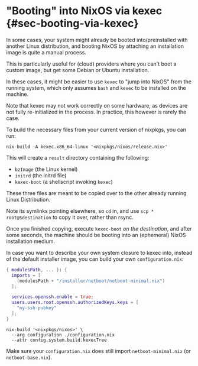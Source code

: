 # "Booting" into NixOS via kexec {#sec-booting-via-kexec}

In some cases, your system might already be booted into/preinstalled with
another Linux distribution, and booting NixOS by attaching an installation
image is quite a manual process.

This is particularly useful for (cloud) providers where you can't boot a custom
image, but get some Debian or Ubuntu installation.

In these cases, it might be easier to use `kexec` to "jump into NixOS" from the
running system, which only assumes `bash` and `kexec` to be installed on the
machine.

Note that kexec may not work correctly on some hardware, as devices are not
fully re-initialized in the process. In practice, this however is rarely the
case.

To build the necessary files from your current version of nixpkgs,
you can run:

```ShellSession
nix-build -A kexec.x86_64-linux '<nixpkgs/nixos/release.nix>'
```

This will create a `result` directory containing the following:
 - `bzImage` (the Linux kernel)
 - `initrd` (the initrd file)
 - `kexec-boot` (a shellscript invoking `kexec`)

These three files are meant to be copied over to the other already running
Linux Distribution.

Note its symlinks pointing elsewhere, so `cd` in, and use
`scp * root@$destination` to copy it over, rather than rsync.

Once you finished copying, execute `kexec-boot` *on the destination*, and after
some seconds, the machine should be booting into an (ephemeral) NixOS
installation medium.

In case you want to describe your own system closure to kexec into, instead of
the default installer image, you can build your own `configuration.nix`:

```nix
{ modulesPath, ... }: {
  imports = [
    (modulesPath + "/installer/netboot/netboot-minimal.nix")
  ];

  services.openssh.enable = true;
  users.users.root.openssh.authorizedKeys.keys = [
    "my-ssh-pubkey"
  ];
}
```


```ShellSession
nix-build '<nixpkgs/nixos>' \
  --arg configuration ./configuration.nix
  --attr config.system.build.kexecTree
```

Make sure your `configuration.nix` does still import `netboot-minimal.nix` (or
`netboot-base.nix`).

